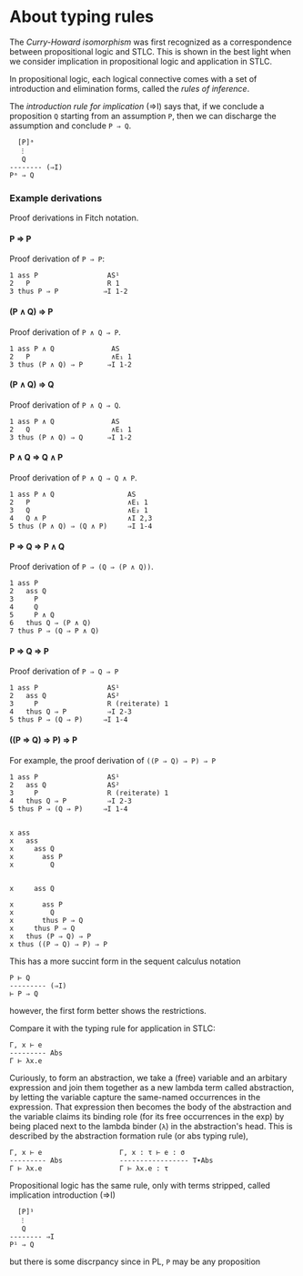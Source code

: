 # About typing rules

The *Curry-Howard isomorphism* was first recognized as a correspondence between propositional logic and STLC. This is shown in the best light when we consider implication in propositional logic and application in STLC.

In propositional logic, each logical connective comes with a set of introduction and elimination forms, called the *rules of inference*.

The *introduction rule for implication* (⇒I) says that, if we conclude a proposition `Q` starting from an assumption `P`, then we can discharge the assumption and conclude `P ⇒ Q`.

```
  [P]ᵃ
   ⁝
   Q
-------- (⇒I)
Pᵃ ⇒ Q
```

### Example derivations

Proof derivations in Fitch notation.

#### P ⇒ P

Proof derivation of `P ⇒ P`:

```
1 ass P                 AS¹
2   P                   R 1
3 thus P ⇒ P           ⇒I 1-2
```


#### (P ∧ Q) ⇒ P

Proof derivation of `P ∧ Q ⇒ P`.

```
1 ass P ∧ Q              AS
2   P                    ∧E₁ 1
3 thus (P ∧ Q) ⇒ P      ⇒I 1-2
```

#### (P ∧ Q) ⇒ Q

Proof derivation of `P ∧ Q ⇒ Q`.

```
1 ass P ∧ Q              AS
2   Q                    ∧E₁ 1
3 thus (P ∧ Q) ⇒ Q      ⇒I 1-2
```

#### P ∧ Q ⇒ Q ∧ P

Proof derivation of `P ∧ Q ⇒ Q ∧ P`.

```
1 ass P ∧ Q                  AS
2   P                        ∧E₁ 1
3   Q                        ∧E₂ 1
4   Q ∧ P                    ∧I 2,3
5 thus (P ∧ Q) ⇒ (Q ∧ P)     ⇒I 1-4
```

#### P ⇒ Q ⇒ P ∧ Q

Proof derivation of `P ⇒ (Q ⇒ (P ∧ Q))`.

```
1 ass P
2   ass Q
3     P
4     Q
5     P ∧ Q
6   thus Q ⇒ (P ∧ Q)
7 thus P ⇒ (Q ⇒ P ∧ Q)
```

#### P ⇒ Q ⇒ P

Proof derivation of `P ⇒ Q ⇒ P`

```
1 ass P                 AS¹
2   ass Q               AS²
3     P                 R (reiterate) 1
4   thus Q ⇒ P          ⇒I 2-3
5 thus P ⇒ (Q ⇒ P)     ⇒I 1-4
```

#### ((P ⇒ Q) ⇒ P) ⇒ P

For example, the proof derivation of `((P ⇒ Q) ⇒ P) ⇒ P`

```
1 ass P                 AS¹
2   ass Q               AS²
3     P                 R (reiterate) 1
4   thus Q ⇒ P          ⇒I 2-3
5 thus P ⇒ (Q ⇒ P)     ⇒I 1-4


x ass 
x   ass 
x     ass Q
x       ass P
x         Q


x     ass Q

x       ass P
x         Q
x       thus P ⇒ Q
x     thus P ⇒ Q
x   thus (P ⇒ Q) ⇒ P
x thus ((P ⇒ Q) ⇒ P) ⇒ P
```



This has a more succint form in the sequent calculus notation

```
P ⊢ Q
--------- (⇒I)
⊢ P ⇒ Q
```

however, the first form better shows the restrictions.



Compare it with the typing rule for application in STLC:

```
Γ, x ⊢ e
--------- Abs
Γ ⊢ λx.e
```






Curiously, to form an abstraction, we take a (free) variable and an arbitary expression and join them together as a new lambda term called abstraction, by letting the variable capture the same-named occurrences in the expression. That expression then becomes the body of the abstraction and the variable claims its binding role (for its free occurrences in the exp) by being placed next to the lambda binder (`λ`) in the abstraction's head. This is described by the abstraction formation rule (or abs typing rule),

```
Γ, x ⊢ e                   Γ, x : τ ⊢ e : σ
--------- Abs              ----------------- T∙Abs
Γ ⊢ λx.e                   Γ ⊢ λx.e : τ
```

Propositional logic has the same rule, only with terms stripped, called implication introduction (⇒I)

```
  [P]¹
   ⁝
   Q
-------- ⇒I
P¹ ⇒ Q
```

but there is some discrpancy since in PL, `P` may be any proposition 
